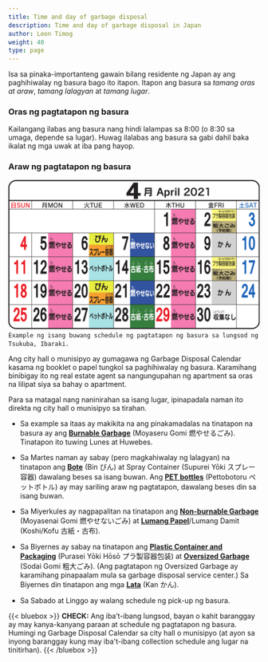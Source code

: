 ```yaml
---
title: Time and day of garbage disposal
description: Time and day of garbage disposal in Japan
author: Leon Timog
weight: 40
type: page
---
```

Isa sa pinaka-importanteng gawain bilang residente ng Japan ay ang paghihiwalay ng basura bago ito itapon. Itapon ang basura sa *tamang oras at araw*, *tamang lalagyan* at *tamang lugar*.

### Oras ng pagtatapon ng basura

Kailangang ilabas ang basura nang hindi lalampas sa 8:00 (o 8:30 sa umaga, depende sa lugar). Huwag ilalabas ang basura sa gabi dahil baka ikalat ng mga uwak at iba pang hayop.

### Araw ng pagtatapon ng basura

![Garbage Disposal Calendar](garbage-disposal-calendar-tsukuba.png) `Example ng isang buwang schedule ng pagtatapon ng basura sa lungsod ng Tsukuba, Ibaraki.`

Ang city hall o munisipyo ay gumagawa ng Garbage Disposal Calendar kasama ng booklet o papel tungkol sa paghihiwalay ng basura. Karamihang binibigay ito ng real estate agent sa nangungupahan ng apartment sa oras na lilipat siya sa bahay o apartment.

Para sa matagal nang naninirahan sa isang lugar, ipinapadala naman ito direkta ng city hall o munisipyo sa tirahan.

- Sa example sa itaas ay makikita na ang pinakamadalas na tinatapon na basura ay ang **[Burnable Garbage](../kinds-of-garbage/#burnable-garbage)** (Moyaseru Gomi 燃やせるごみ). Tinatapon ito tuwing Lunes at Huwebes.

- Sa Martes naman ay sabay (pero magkahiwalay ng lalagyan) na tinatapon ang **[Bote](../kinds-of-garbage/#bottles)** (Bin びん) at Spray Container (Supurei Yōki スプレー容器) dawalang beses sa isang buwan. Ang **[PET bottles](../kinds-of-garbage/#pet-bottles)** (Pettobotoru ペットボトル) ay may sariling araw ng pagtatapon, dawalang beses din sa isang buwan.

- Sa Miyerkules ay nagpapalitan na tinatapon ang **[Non-burnable Garbage](../kinds-of-garbage/#non-burnable-garbage)** (Moyasenai Gomi 燃やせないごみ) at **[Lumang Papel](../kinds-of-garbage/#recyclable-paper)**/Lumang Damit (Koshi/Kofu 古紙・古布).

- Sa Biyernes ay sabay na tinatapon ang **[Plastic Container and Packaging](../kinds-of-garbage/#plastic-container-and-packaging)** (Purasei Yōki Hōsō プラ製容器包装) at **[Oversized Garbage](../kinds-of-garbage/#oversized-garbage)** (Sodai Gomi 粗大ごみ). (Ang pagtatapon ng Oversized Garbage ay karamihang pinapaalam mula sa garbage disposal service center.) Sa Biyernes din tinatapon ang mga **[Lata](../kinds-of-garbage/#cans)** (Kan かん).

- Sa Sabado at Linggo ay walang schedule ng pick-up ng basura.

{{< bluebox >}}
**CHECK:** Ang iba’t-ibang lungsod, bayan o kahit baranggay ay may kanya-kanyang paraan at schedule ng pagtatapon ng basura. Humingi ng Garbage Disposal Calendar sa city hall o munisipyo (at ayon sa inyong baranggay kung may iba't-ibang collection schedule ang lugar na tinitirhan).
{{< /bluebox >}}
